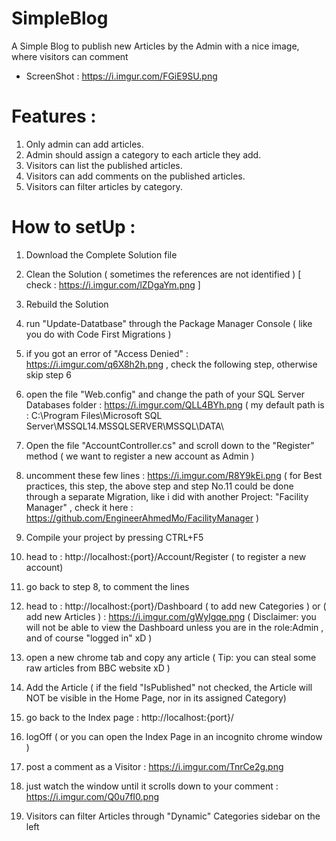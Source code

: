 # SimpleBlog
A Simple Blog to publish new Articles by the Admin with a nice image, where visitors can comment

- ScreenShot : https://i.imgur.com/FGiE9SU.png

# Features :
1. Only admin can add articles.
2. Admin should assign a category to each article they add.
3. Visitors can list the published articles.
4. Visitors can add comments on the published articles.
5. Visitors can filter articles by category.


# How to setUp :
1. Download the Complete Solution file
2. Clean the Solution ( sometimes the references are not identified ) [ check : https://i.imgur.com/lZDgaYm.png ]
3. Rebuild the Solution 
4. run "Update-Datatbase" through the Package Manager Console  ( like you do with Code First Migrations )
5. if you got an error of "Access Denied" : https://i.imgur.com/q6X8h2h.png , check the following step, otherwise skip step 6
6. open the file "Web.config" and change the path of your SQL Server Databases folder : https://i.imgur.com/QLL4BYh.png
   ( my default path is : C:\Program Files\Microsoft SQL Server\MSSQL14.MSSQLSERVER\MSSQL\DATA\ 

7. Open the file "AccountController.cs" and scroll down to the "Register" method ( we want to register a new account as Admin )
8. uncomment these few lines : https://i.imgur.com/R8Y9kEi.png
   ( for Best practices, this step, the above step and step No.11 could be done through a separate Migration, like i did with another Project: "Facility Manager" , check it here : https://github.com/EngineerAhmedMo/FacilityManager )

9. Compile your project by pressing CTRL+F5
10. head to : http://localhost:{port}/Account/Register  ( to register a new account)
11. go back to step 8, to comment the lines
12. head to :  http://localhost:{port}/Dashboard ( to add new Categories ) or ( add new Articles ) : https://i.imgur.com/gWylgqe.png
    ( Disclaimer: you will not be able to view the Dashboard unless you are in the role:Admin , and of course "logged in" xD ) 
    
13. open a new chrome tab and copy any article ( Tip:  you can steal some raw articles from BBC website xD )
14. Add the Article ( if the field "IsPublished" not checked, the Article will NOT be visible in the Home Page, nor in its assigned Category)
15. go back to the Index page : http://localhost:{port}/
16. logOff ( or you can open the Index Page in an incognito chrome window )
17. post a comment as a Visitor : https://i.imgur.com/TnrCe2g.png
18. just watch the window until it scrolls down to your comment : https://i.imgur.com/Q0u7fI0.png
19. Visitors can filter Articles through "Dynamic" Categories sidebar on the left
